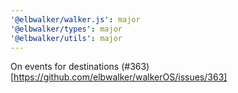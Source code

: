 ```yaml
---
'@elbwalker/walker.js': major
'@elbwalker/types': major
'@elbwalker/utils': major
---
```


On events for destinations
(#363)[https://github.com/elbwalker/walkerOS/issues/363]

